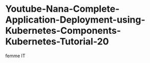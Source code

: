 # Youtube-Nana-Complete-Application-Deployment-using-Kubernetes-Components-Kubernetes-Tutorial-20
 femme IT
